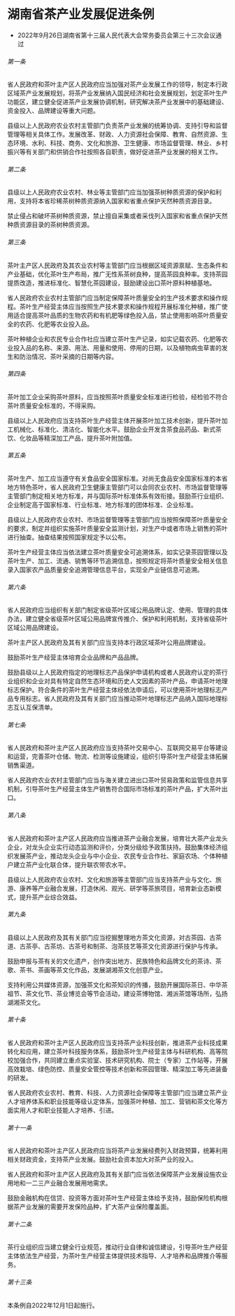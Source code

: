 # 湖南省茶产业发展促进条例

- 2022年9月26日湖南省第十三届人民代表大会常务委员会第三十三次会议通过

<!-- INFO END -->

###### 第一条

省人民政府和茶叶主产区人民政府应当加强对茶产业发展工作的领导，制定本行政区域茶产业发展规划，将茶产业发展纳入国民经济和社会发展规划，划定茶叶生产功能区，建立健全促进茶产业发展协调机制，研究解决茶产业发展中的基础建设、资金投入、品牌建设等重大问题。

县级以上人民政府农业农村主管部门负责茶产业发展的统筹协调、支持引导和监督管理等相关具体工作。发展改革、财政、人力资源社会保障、教育、自然资源、生态环境、水利、科技、商务、文化和旅游、卫生健康、市场监督管理、林业、乡村振兴等有关部门和供销合作社按照各自职责，做好促进茶产业发展的相关工作。

###### 第二条

县级以上人民政府农业农村、林业等主管部门应当加强茶树种质资源的保护和利用，支持将本省珍稀茶树种质资源纳入国家和省重点保护天然种质资源目录。

禁止侵占和破坏茶树种质资源，禁止擅自采集或者采伐列入国家和省重点保护天然种质资源目录的茶树种质资源。

###### 第三条

茶叶主产区人民政府及其农业农村等主管部门应当根据区域资源禀赋、生态条件和产业基础，优化茶叶生产布局，推广无性系茶树良种，提高茶园良种率。支持茶园提质改造，推进标准化、智慧化茶园建设，鼓励建设出口茶叶原料种植基地。

省人民政府农业农村主管部门应当制定保障茶叶质量安全的生产技术要求和操作规程。茶叶生产经营主体应当按照生产技术要求和操作规程开展标准化种植，推广使用适合提高茶叶品质的生物农药和有机肥等绿色投入品，禁止使用影响茶叶质量安全的农药、化肥等农业投入品。

茶叶种植企业和农民专业合作社应当建立茶叶生产记录，如实记载农药、化肥等农业投入品的名称、来源、用法、用量和使用、停用的日期，以及植物病虫草害的发生和防治情况、茶叶采摘的日期等内容。

###### 第四条

茶叶加工企业采购茶叶原料，应当按照茶叶质量安全标准进行检验，经检验不符合茶叶质量安全标准的，不得采购。

县级以上人民政府应当支持茶叶生产经营主体开展茶叶加工技术创新，提升茶叶加工机械化、标准化、清洁化、智能化水平。鼓励企业开发含茶食品药品、新式茶饮、化妆品等精深加工产品，提升茶叶附加值。

###### 第五条

茶叶生产、加工应当遵守有关食品安全国家标准。对尚无食品安全国家标准的本省地方特色茶叶，省人民政府卫生健康主管部门可以会同农业农村、市场监督管理等主管部门制定相关地方标准，并与国际茶叶标准体系有效衔接。鼓励茶行业组织、企业制定高于国家标准、行业标准、地方标准的团体标准、企业标准。

县级以上人民政府农业农村、市场监督管理等主管部门应当按照保障茶叶质量安全的要求，制定并组织实施茶叶质量安全监测计划，对生产中或者市场上销售的茶叶进行抽查。抽查结果按照国家规定予以公布。

茶叶生产经营主体应当依法建立茶叶质量安全可追溯体系，如实记录茶园管理以及茶叶生产、加工、流通、销售等环节追溯信息，按照规定将茶叶质量安全相关信息录入国家农产品质量安全追溯管理信息平台，实现全产业链信息可追溯。

###### 第六条

省人民政府应当组织有关部门制定省级茶叶区域公用品牌认定、使用、管理的具体办法，建立健全省级茶叶区域公用品牌宣传推介、保护和利用机制，支持省级茶叶区域公用品牌建设。

茶叶主产区人民政府及其有关部门应当支持本行政区域茶叶公用品牌建设。

鼓励茶叶生产经营主体培育企业品牌和产品品牌。

鼓励县级以上人民政府指定的地理标志产品保护申请机构或者人民政府认定的茶行业组织和企业对具有特定自然生态环境和历史人文因素的茶叶产品，申请茶叶地理标志保护。符合条件的茶叶生产经营主体经依法申请后，可以使用茶叶地理标志产品专用标志。省人民政府及其有关部门应当推动茶叶地理标志产品纳入国际地理标志互认互保清单。

###### 第七条

省人民政府和茶叶主产区人民政府应当支持茶叶交易中心、互联网交易平台等建设和运营，完善茶叶仓储、物流、检测等设施建设，组织引导茶叶生产经营主体拓展销售渠道。

省人民政府农业农村主管部门应当与海关建立进出口茶叶贸易政策和监管信息共享机制，引导茶叶生产经营主体生产销售符合国际市场标准的茶叶产品，扩大茶叶出口。

###### 第八条

省人民政府和茶叶主产区人民政府应当推进茶产业融合发展，培育壮大茶产业龙头企业，对龙头企业实行动态监测和评价，分类分级给予政策扶持。鼓励集体经济组织发展茶产业，推动龙头企业与中小企业、农民专业合作社、家庭农场、个体种植户建立茶产业化联合体，提升联农带农水平。

县级以上人民政府农业农村、文化和旅游等主管部门应当支持茶产业与文化、旅游、康养等产业融合发展，打造休闲、观光、研学等茶旅项目，培育新业态新模式，提升茶产业综合效益。

###### 第九条

县级以上人民政府及其有关部门应当挖掘整理地方茶文化资源，对古茶园、古茶道、古茶亭、古茶坊、古茶号和制茶、泡茶技艺等茶文化资源进行保护与传承。

鼓励申报与茶有关的文化遗产，创作突出地方、民族特色和品牌文化的茶诗、茶歌、茶书、茶画等茶文化作品，发展湖湘茶文化创意产业。

支持利用公共媒体资源，加强茶文化和茶知识的传播，鼓励开展国际茶日、中华茶祖节、茶文化节、茶业博览会等节会活动，建设茶博物馆、湘派茶馆等场所，弘扬湖湘茶文化。

###### 第十条

省人民政府和茶叶主产区人民政府应当支持茶产业科技创新，推进茶产业科技成果转化和应用，建立茶叶科技服务体系，鼓励茶叶生产经营主体与科研机构、高等院校加强合作，共同建立重点实验室、技术研究机构、院士（专家）工作站等，开展高效栽培、绿色防控、质量安全管控等技术创新和茶园管理、精深加工等先进装备的研发。

省人民政府农业农村、教育、科技、人力资源社会保障等主管部门应当建立茶产业人才培养体系和职业技能等级认定体系，加强茶叶种植、加工、营销和茶文化等方面实用人才和职业技能人才培养、引进。

###### 第十一条

省人民政府和茶叶主产区人民政府应当将茶产业发展经费列入财政预算，统筹利用相关财政资金，支持茶产业发展。鼓励社会资本加大对茶产业的投入。

省人民政府和茶叶主产区人民政府及其有关部门应当依法保障茶产业发展设施农业用地和一二三产业融合发展用地需求。

鼓励金融机构在信贷、投资等方面对茶叶生产经营主体给予支持，鼓励保险机构根据茶产业发展的需要开发保险品种，扩大茶产业保险覆盖面。

###### 第十二条

茶行业组织应当建立健全行业规范，推动行业自律和诚信建设，引导茶叶生产经营主体依法生产经营，为茶叶生产经营主体提供技术指导、人才培养和品牌推介等服务。

###### 第十三条

本条例自2022年12月1日起施行。
